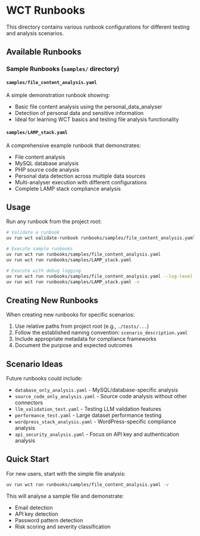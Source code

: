 # WCT Runbooks

This directory contains various runbook configurations for different testing and analysis scenarios.

## Available Runbooks

### Sample Runbooks (`samples/` directory)

#### `samples/file_content_analysis.yaml`
A simple demonstration runbook showing:
- Basic file content analysis using the personal_data_analyser
- Detection of personal data and sensitive information
- Ideal for learning WCT basics and testing file analysis functionality

#### `samples/LAMP_stack.yaml`
A comprehensive example runbook that demonstrates:
- File content analysis
- MySQL database analysis
- PHP source code analysis
- Personal data detection across multiple data sources
- Multi-analyser execution with different configurations
- Complete LAMP stack compliance analysis

## Usage

Run any runbook from the project root:

```bash
# Validate a runbook
uv run wct validate-runbook runbooks/samples/file_content_analysis.yaml

# Execute sample runbooks
uv run wct run runbooks/samples/file_content_analysis.yaml
uv run wct run runbooks/samples/LAMP_stack.yaml

# Execute with debug logging
uv run wct run runbooks/samples/file_content_analysis.yaml --log-level DEBUG
uv run wct run runbooks/samples/LAMP_stack.yaml -v
```

## Creating New Runbooks

When creating new runbooks for specific scenarios:

1. Use relative paths from project root (e.g., `./tests/...`)
2. Follow the established naming convention: `scenario_description.yaml`
3. Include appropriate metadata for compliance frameworks
4. Document the purpose and expected outcomes

## Scenario Ideas

Future runbooks could include:
- `database_only_analysis.yaml` - MySQL/database-specific analysis
- `source_code_only_analysis.yaml` - Source code analysis without other connectors
- `llm_validation_test.yaml` - Testing LLM validation features
- `performance_test.yaml` - Large dataset performance testing
- `wordpress_stack_analysis.yaml` - WordPress-specific compliance analysis
- `api_security_analysis.yaml` - Focus on API key and authentication analysis

## Quick Start

For new users, start with the simple file analysis:
```bash
uv run wct run runbooks/samples/file_content_analysis.yaml -v
```

This will analyse a sample file and demonstrate:
- Email detection
- API key detection
- Password pattern detection
- Risk scoring and severity classification
